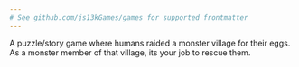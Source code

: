 ```yaml
---
# See github.com/js13kGames/games for supported frontmatter
---
```

A puzzle/story game where humans raided a monster village for their eggs. As a monster member of that village, its your job to rescue them.